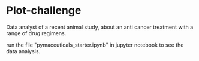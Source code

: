 # Plot-challenge
Data analyst of a recent animal study, about an anti cancer treatment with a range of drug regimens.

run the file "pymaceuticals_starter.ipynb" in jupyter notebook to see the data analysis. 
